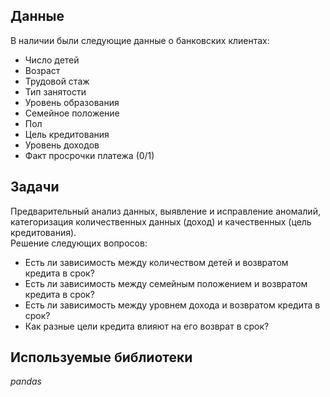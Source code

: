 ## Данные

В наличии были следующие данные о банковских клиентах:
- Число детей
- Возраст
- Трудовой стаж
- Тип занятости
- Уровень образования
- Семейное положение
- Пол
- Цель кредитования
- Уровень доходов
- Факт просрочки платежа (0/1)

## Задачи

Предварительный анализ данных, выявление и исправление аномалий, категоризация количественных данных (доход) и качественных (цель кредитования).  
Решение следующих вопросов:
- Есть ли зависимость между количеством детей и возвратом кредита в срок?
- Есть ли зависимость между семейным положением и возвратом кредита в срок?
- Есть ли зависимость между уровнем дохода и возвратом кредита в срок?
- Как разные цели кредита влияют на его возврат в срок?

## Используемые библиотеки
*pandas*
